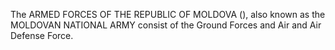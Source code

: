 The ARMED FORCES OF THE REPUBLIC OF MOLDOVA (), also known as the MOLDOVAN NATIONAL ARMY consist of the Ground Forces and Air and Air Defense Force.
